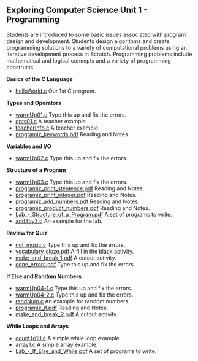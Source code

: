 ## Exploring Computer Science Unit 1 - Programming

Students are introduced to some basic issues associated with program design and development. Students design algorithms and create programming solutions to a variety of computational problems using an iterative development process in Scratch. Programming problems include mathematical and logical concepts and a variety of programming constructs.

**Basics of the C Language**
* [helloWorld.c](./helloWorld.pdf) Our 1st _C_ program.

**Types and Operators**
* [warmUp01.c](./warmUp01.pdf) Type this up and fix the errors.
* [opts01.c](./opts01.pdf) A teacher example.
* [teacherInfo.c](./teacherInfo.pdf) A teacher example.
* [programiz_keywords.pdf](./programiz_keywords.pdf) Reading and Notes.


**Variables and I/O**
* [warmUp02.c](./warmUp02.pdf) Type this up and fix the errors.

**Structure of a Program**
* [warmUp03.c](./warmUp03.pdf) Type this up and fix the errors.
* [programiz_print_stentence.pdf](./programiz_print_stentence.pdf) Reading and Notes.
* [programiz_print_integer.pdf](./programiz_print_integer.pdf) Reading and Notes.
* [programiz_add_numbers.pdf](./programiz_add_numbers.pdf) Reading and Notes.
* [programiz_product_numbers.pdf](./programiz_product_numbers.pdf) Reading and Notes.
* [Lab_-_Structure_of_a_Program.pdf](./Lab_-_Structure_of_a_Program.pdf) A set of programs to write.
* [add3by3.c](./add3by3.pdf) An example for the lab.

**Review for Quiz**
* [not_music.c](./not_music.pdf) Type this up and fix the errors.
* [vocabulary_cloze.pdf](./vocabulary_cloze.pdf) A fill in the black activity.
* [make_and_break_1.pdf](./make_and_break_1.pdf) A cutout activity.
* [cone_errors.pdf](./cone_errors.pdf) Type this up and fix the errors.

**If Else and Random Numbers**
* [warmUp04-1.c](./warmUp04-1.pdf) Type this up and fix the errors.
* [warmUp04-2.c](./warmUp04-2.pdf) Type this up and fix the errors.
* [randNum.c](./randNum.pdf) An example for random numbers.
* [programiz_if.pdf](./programiz_if.pdf) Reading and Notes.
* [make_and_break_2.pdf](./make_and_break_2.pdf) A cutout activity.


**While Loops and Arrays**
* [countTo10.c](./countTo10.pdf) A simple while loop example.
* [array1.c](./array1.pdf) A simple array example.
* [Lab_-_If_Else_and_While.pdf](./Lab_-_If_Else_and_While.pdf) A set of programs to write.
